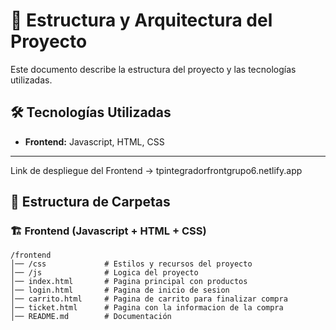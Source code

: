 # 📌 Estructura y Arquitectura del Proyecto

Este documento describe la estructura del proyecto y las tecnologías utilizadas.

## 🛠️ Tecnologías Utilizadas
- **Frontend:** Javascript, HTML, CSS
---

Link de despliegue del Frontend -> tpintegradorfrontgrupo6.netlify.app

## 📁 Estructura de Carpetas

### 🏗️ Frontend (Javascript + HTML + CSS)

```
/frontend
│── /css             # Estilos y recursos del proyecto
│── /js              # Logica del proyecto
│── index.html       # Pagina principal con productos
│── login.html       # Pagina de inicio de sesion
│── carrito.html     # Pagina de carrito para finalizar compra
│── ticket.html      # Pagina con la informacion de la compra
│── README.md        # Documentación

```
